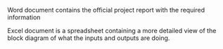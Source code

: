 Word document contains the official project report with the required information 

Excel document is a spreadsheet containing a more detailed view of the block diagram of what the inputs and outputs are doing. 
